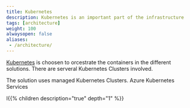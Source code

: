 ```yaml
---
title: Kubernetes
description: Kubernetes is an important part of the infrastructure
tags: [architecture]
weight: 100
alwaysopen: false
aliases:
 - /architecture/
---
```


[Kubernetes](https://kubernetes.io/) is choosen to orcestrate the containers in the different solutions. There are serveral Kubernetes Clusters involved.

The solution uses managed Kubernetes Clusters. Azure Kubernetes Services 


I{{% children description="true" depth="1" %}}
